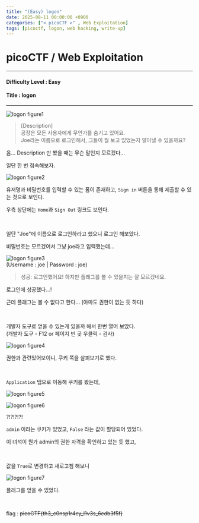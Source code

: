 ```yaml
---
title: "(Easy) logon"
date: 2025-08-11 00:00:00 +0900
categories: ["< picoCTF >" , Web Exploitation]
tags: [picoctf, logon, web hacking, write-up]
---
```


# picoCTF / Web Exploitation

---

#### Difficulty Level : Easy
#### Title : logon

---

![logon figure1](/assets/img/picoCTF/2025-08-07-23-25-58.png)

> [Description]  
> 공장은 모든 사용자에게 무언가를 숨기고 있어요.  
> Joe라는 이름으로 로그인해서, 그들이 뭘 보고 있었는지 알아낼 수 있을까요?

음... Description 만 봤을 때는 무슨 말인지 모르겠다...

일단 한 번 접속해보자.

![logon figure2](/assets/img/picoCTF/2025-08-07-23-31-35.png)

유저명과 비밀번호를 입력할 수 있는 폼이 존재하고, `Sign in` 버튼을 통해 제출할 수 있는 것으로 보인다.

우측 상단에는 `Home`과 `Sign Out` 링크도 보인다.

<br>

일단 "Joe"에 이름으로 로그인하라고 했으니 로그인 해보았다.

비밀번호는 모르겠어서 그냥 joe라고 입력했는데...

![logon figure3](/assets/img/picoCTF/2025-08-07-23-36-09.png)  
(Username : joe | Password : joe)

> 성공: 로그인했어요! 하지만 플래그를 볼 수 있을지는 잘 모르겠네요.

로그인에 성공했다...!

근데 플래그는 볼 수 없다고 한다... (아마도 권한이 없는 듯 하다)

<br>

개발자 도구로 얻을 수 있는게 있을까 해서 한번 열어 보았다.  
(개발자 도구 - F12 or 페이지 빈 곳 우클릭 - 검사)

![logon figure4](/assets/img/picoCTF/2025-08-07-23-49-16.png)

권한과 관련있어보이니, 쿠키 쪽을 살펴보기로 했다.

<br>

`Application` 탭으로 이동해 쿠키를 봤는데,

![logon figure5](/assets/img/picoCTF/2025-08-08-00-02-55.png)

![logon figure6](/assets/img/picoCTF/2025-08-08-00-03-03.png)

?!?!?!?!

`admin` 이라는 쿠키가 있었고, `False` 라는 값이 할당되어 있었다.

이 녀석이 뭔가 admin의 권한 자격을 확인하고 있는 듯 했고,  

<br>

값을 `True`로 변경하고 새로고침 해보니

![logon figure7](/assets/img/picoCTF/2025-08-08-00-05-44.png)

플래그를 얻을 수 있었다.

<br>

flag : ~~picoCTF{th3_c0nsp1r4cy_l1v3s_6edb3f5f}~~

